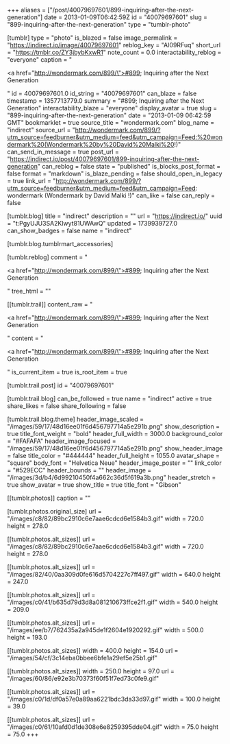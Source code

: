 +++
aliases = ["/post/40079697601/899-inquiring-after-the-next-generation"]
date = 2013-01-09T06:42:59Z
id = "40079697601"
slug = "899-inquiring-after-the-next-generation"
type = "tumblr-photo"

[tumblr]
type = "photo"
is_blazed = false
image_permalink = "https://indirect.io/image/40079697601"
reblog_key = "AI09RFuq"
short_url = "https://tmblr.co/ZY3jbybKxwR1"
note_count = 0.0
interactability_reblog = "everyone"
caption = "<p><a href=\"http://wondermark.com/899/\">#899; Inquiring after the Next Generation</a></p>"
id = 40079697601.0
id_string = "40079697601"
can_blaze = false
timestamp = 1357713779.0
summary = "#899; Inquiring after the Next Generation"
interactability_blaze = "everyone"
display_avatar = true
slug = "899-inquiring-after-the-next-generation"
date = "2013-01-09 06:42:59 GMT"
bookmarklet = true
source_title = "wondermark.com"
blog_name = "indirect"
source_url = "http://wondermark.com/899/?utm_source=feedburner&utm_medium=feed&utm_campaign=Feed:%20wondermark%20(Wondermark%20by%20David%20Malki%20!)"
can_send_in_message = true
post_url = "https://indirect.io/post/40079697601/899-inquiring-after-the-next-generation"
can_reblog = false
state = "published"
is_blocks_post_format = false
format = "markdown"
is_blaze_pending = false
should_open_in_legacy = true
link_url = "http://wondermark.com/899/?utm_source=feedburner&utm_medium=feed&utm_campaign=Feed: wondermark (Wondermark by David Malki !)"
can_like = false
can_reply = false

[tumblr.blog]
title = "indirect"
description = ""
url = "https://indirect.io/"
uuid = "t:PgyUJU3SA2Klwyt81UWAwQ"
updated = 1739939727.0
can_show_badges = false
name = "indirect"

[tumblr.blog.tumblrmart_accessories]

[tumblr.reblog]
comment = "<p><a href=\"http://wondermark.com/899/\">#899; Inquiring after the Next Generation</a></p>"
tree_html = ""

[[tumblr.trail]]
content_raw = "<p><a href=\"http://wondermark.com/899/\">#899; Inquiring after the Next Generation</a></p>"
content = "<p><a href=\"http://wondermark.com/899/\">#899; Inquiring after the Next Generation</a></p>"
is_current_item = true
is_root_item = true

[tumblr.trail.post]
id = "40079697601"

[tumblr.trail.blog]
can_be_followed = true
name = "indirect"
active = true
share_likes = false
share_following = false

[tumblr.trail.blog.theme]
header_image_scaled = "/images/59/17/48d16ee01f6d456797714a5e291b.png"
show_description = true
title_font_weight = "bold"
header_full_width = 3000.0
background_color = "#FAFAFA"
header_image_focused = "/images/59/17/48d16ee01f6d456797714a5e291b.png"
show_header_image = false
title_color = "#444444"
header_full_height = 1055.0
avatar_shape = "square"
body_font = "Helvetica Neue"
header_image_poster = ""
link_color = "#529ECC"
header_bounds = ""
header_image = "/images/3d/b4/6d99210450f4a662c36d5f619a3b.png"
header_stretch = true
show_avatar = true
show_title = true
title_font = "Gibson"

[[tumblr.photos]]
caption = ""

[tumblr.photos.original_size]
url = "/images/c8/82/89bc2910c6e7aae6cdcd6e1584b3.gif"
width = 720.0
height = 278.0

[[tumblr.photos.alt_sizes]]
url = "/images/c8/82/89bc2910c6e7aae6cdcd6e1584b3.gif"
width = 720.0
height = 278.0

[[tumblr.photos.alt_sizes]]
url = "/images/82/40/0aa309d0fe616d5704227c7ff497.gif"
width = 640.0
height = 247.0

[[tumblr.photos.alt_sizes]]
url = "/images/c0/41/b635d79d3d8a081210673ffce2f1.gif"
width = 540.0
height = 209.0

[[tumblr.photos.alt_sizes]]
url = "/images/ee/b7/762435a2a945de1f2604e1920292.gif"
width = 500.0
height = 193.0

[[tumblr.photos.alt_sizes]]
width = 400.0
height = 154.0
url = "/images/54/cf/3c14eba0bbee6bfe1a29ef5e25b1.gif"

[[tumblr.photos.alt_sizes]]
width = 250.0
height = 97.0
url = "/images/60/86/e92e3b70373f60f51f7ed73c0fe9.gif"

[[tumblr.photos.alt_sizes]]
url = "/images/c0/1d/df0a57e0a89aa6221bdc3da33d97.gif"
width = 100.0
height = 39.0

[[tumblr.photos.alt_sizes]]
url = "/images/c0/61/10afd0d1de308e6e8259395dde04.gif"
width = 75.0
height = 75.0
+++
